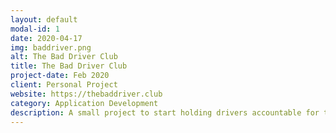 ```yaml
---
layout: default
modal-id: 1
date: 2020-04-17
img: baddriver.png
alt: The Bad Driver Club
title: The Bad Driver Club
project-date: Feb 2020
client: Personal Project
website: https://thebaddriver.club
category: Application Development
description: A small project to start holding drivers accountable for their actions. Based around the frustation ofg being a dog walker and a cyclist. Uses the VueJS stack and relatime updates alongside a Progresive Web App.
---
```

